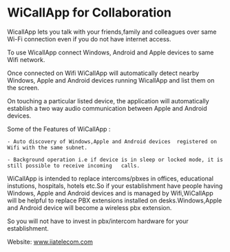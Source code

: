 <h1>WiCallApp for Collaboration</h1>

WicallApp lets you talk with your friends,family and colleagues over same Wi-Fi connection even if you do not have internet access.

To use WicallApp connect Windows, Android and Apple devices to same Wifi network.

Once connected on Wifi WiCallApp will automatically detect nearby Windows, Apple and Android devices running WicallApp and list them on the screen.

On touching a particular listed device, the application will automatically establish a two way audio communication between Apple and Android devices.

Some of the Features of WiCallApp :

    - Auto discovery of Windows,Apple and Android devices  registered on Wifi with the same subnet.

    - Background operation i.e if device is in sleep or locked mode, it is still possible to receive incoming   calls. 

WiCallApp is intended to replace intercoms/pbxes in offices, educational instutions, hospitals, hotels etc.So if your establishment have people having Windows, Apple and Android devices and is managed by Wifi,WiCallApp will be helpful to replace PBX extensions installed on desks.Windows,Apple and Android device will become a wireless pbx extension.

So you will not have to invest in pbx/intercom hardware for your establishment.

Website: www.iiatelecom.com
